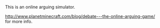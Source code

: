 This is an online arguing simulator.

http://www.planetminecraft.com/blog/debate---the-online-arguing-game/
for more info.